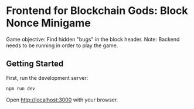 # Frontend for Blockchain Gods: Block Nonce Minigame

Game objective: Find hidden "bugs" in the block header.
Note: Backend needs to be running in order to play the game.

## Getting Started

First, run the development server:

```zsh
npm run dev
```

Open [http://localhost:3000](http://localhost:3000) with your browser.
